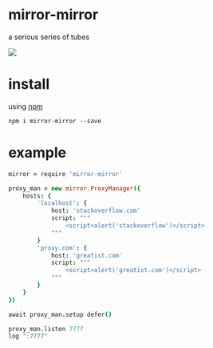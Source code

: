 # mirror-mirror
a serious series of tubes

<img src="https://taky.s3.amazonaws.com/81gm232x02ou.svg">

# install

using [npm](https://npmjs.org)

```
npm i mirror-mirror --save
```

# example

``` coffeescript
mirror = require 'mirror-mirror'

proxy_man = new mirror.ProxyManager({
	hosts: {
		'localhost': {
			host: 'stackoverflow.com'
			script: """
				<script>alert('stackoverflow')</script>
			"""
		}
		'proxy.com': {
			host: 'greatist.com'
			script: """
				<script>alert('greatist.com')</script>
			"""
		}
	}
})

await proxy_man.setup defer()

proxy_man.listen 7777
log ":7777"
```


